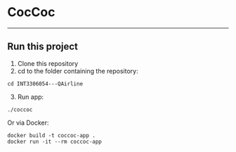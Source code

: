 # CocCoc
---
## Run this project
1. Clone this repository
2. cd to the folder containing the repository:
```
cd INT3306054---QAirline
```
3. Run app:
```
./coccoc
```
Or via Docker:
```
docker build -t coccoc-app .
docker run -it --rm coccoc-app
```
